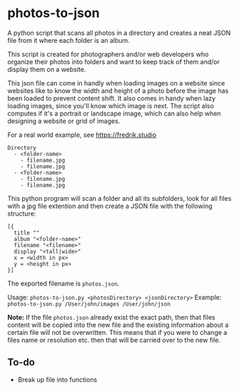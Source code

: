 # photos-to-json

A python script that scans all photos in a directory and creates a neat JSON file from it where each folder is an album.

This script is created for photographers and/or web developers who organize their photos into folders and want to keep track of them and/or display them on a website.

This json file can come in handly when loading images on a website since websites like to know the width and height of a photo before the image has been loaded to prevent content shift. It also comes in handy when lazy loading images, since you'll know which image is next. The script also computes if it's a portrait or landscape image, which can also help when designing a website or grid of images.

For a real world example, see <https://fredrik.studio>

```
Directory
  - <folder-name>
    - filename.jpg
    - filename.jpg
  - <folder-name>
    - filename.jpg
    - filename.jpg
```

This python program will scan a folder and all its subfolders, look for all files with a jpg file extention and then create a JSON file with the following structure:

```
[{
  title ""
  album "<folder-name>"
  filename "<filename>"
  display "<tall|wide>"
  x = <width in px>
  y = <height in px>
}]
```

The exported filename is `photos.json`.

Usage: `photos-to-json.py <photosDirectory> <jsonDirectory>`
Example: `photos-to-json.py /User/john/images /User/john/json`

**Note:** If the file `photos.json` already exist the exact path, then that files content will be copied into the new file and the existing information about a certain file will not be overwritten. This means that if you were to change a files name or resolution etc. then that will be carried over to the new file.  

## To-do

- Break up file into functions
